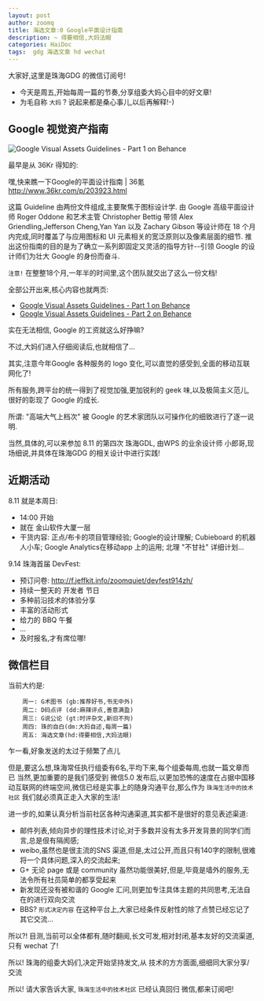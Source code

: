 ```yaml
---
layout: post
author: zoomq
title: 海选文章:0 Google平面设计指南
description: ~ 得要相信,大妈法眼
categories: HaiDoc
tags:  gdg 海选文章 hd wechat
---
```


大家好,这里是珠海GDG 的微信订阅号!

- 今天是周五,开始每周一篇的节奏,分享组委大妈心目中的好文章!
- 为毛自称 `大妈` ? 说起来都是桑心事儿,以后再解释!-)


## Google 视觉资产指南

![Google Visual Assets Guidelines - Part 1 on Behance](http://a.36krcnd.com/photo/9da6e5a2df36743fa8513b935eb482f0.jpg)

最早是从 36Kr 得知的:

嘿,快来瞧一下Google的平面设计指南 | 36氪
    http://www.36kr.com/p/203923.html

这篇 Guideline 由两份文件组成,主要聚焦于图标设计学. 由 Google 高级平面设计师 Roger Oddone 和艺术主管 Christopher Bettig 带领 Alex Griendling,Jefferson Cheng,Yan Yan 以及 Zachary Gibson 等设计师在 18 个月内完成,同时覆盖了与应用图标和 UI 元素相关的宽泛原则以及像素层面的细节. 推出这份指南的目的是为了确立一系列即固定又灵活的指导方针--引领 Google 的设计师们为壮大 Google 的身份而奋斗. 

<!--more-->

`注意!` 在整整18个月,一年半的时间里,这个团队就交出了这么一份文档!

全部公开出来,核心内容也就两页:

- [Google Visual Assets Guidelines - Part 1 on Behance](http://www.behance.net/gallery/Google-Visual-Assets-Guidelines-Part-1/9028077)
- [Google Visual Assets Guidelines - Part 2 on Behance](http://www.behance.net/gallery/Google-Visual-Assets-Guidelines-Part-2/9084309)

实在无法相信, Google 的工资就这么好挣嘛?

不过,大妈们进入仔细阅读后,也就相信了... 

其实,注意今年Google 各种服务的 logo 变化,可以直觉的感受到,全面的移动互联网化了!

所有服务,跨平台的统一得到了视觉加强,更加锐利的 geek 味,以及极简主义范儿, 很好的彰现了 Google 的成长.

所谓: "高端大气上档次" 被 Google 的艺术家团队以可操作化的细致进行了逐一说明.

当然,具体的,可以来参加 8.11 的第四次 珠海GDL, 由WPS 的业余设计师 小郎哥,现场细说,并具体在珠海GDG 的相关设计中进行实践!







## 近期活动

8.11 就是本周日:

- 14:00 开始
- 就在 金山软件大厦一层
- 干货内容: 正点/布卡的项目管理经验; Google的设计理解; Cubieboard 的机器人小车; Google Analytics在移动app 上的运用; 北理 "不甘社" 详细计划...


9.14 珠海首届 DevFest:

- 预订问卷: http://f.jeffkit.info/zoomquiet/devfest914zh/     
- 持续一整天的 开发者 节日
- 多种前沿技术的体验分享
- 丰富的活动形式
- 给力的 BBQ 午餐
- ... 
- 及时报名,才有席位哪!


## 微信栏目
当前大约是: 

        周一: G术图书 (gb:推荐好书,书无中外)
        周二: D码点评 (dd:麻辣评点,善意满盈)
        周三: G说公论 (gt:时评杂文,新旧不拘)
        周四: 珠的自白(dm:大妈自述,每周一篇)
        周五: 海选文章(hd:得要相信,大妈法眼)

乍一看,好象发送的太过于频繁了点儿

但是,要这么想,珠海常任执行组委有6名,平均下来,每个组委每周,也就一篇文章而已
当然,更加重要的是我们感受到 微信5.0 发布后,以更加恐怖的速度在占据中国移动互联网的终端空间,微信已经是实事上的随身沟通平台,那么作为 `珠海生活中的技术社区` 我们就必须真正走入大家的生活!

进一步的,如果认真分析当前社区各种沟通渠道,其实都不是很好的意见表述渠道:

- 邮件列表,倾向异步的理性技术讨论,对于多数并没有太多开发背景的同学们而言,总是佷有隔阂感;
- weibo,虽然也是很主流的SNS 渠道,但是,太过公开,而且只有140字的限制,很难将一个具体问题,深入的交流起来;
- G+ 无论 page 或是 community 虽然功能很美好,但是,毕竟是墙外的服务,无法令所有社员简单的都享受起来
- 新发现还没有被和谐的 Google 汇问,则更加专注具体主题的共同思考,无法自在的进行双向交流
- BBS? `形式决定内容` 在这种平台上,大家已经条件反射性的除了点赞已经忘记了其它交流... 

所以?! 目测,当前可以全体都有,随时翻阅,长文可发,相对封闭,基本友好的交流渠道,只有 wechat 了!

所以! 珠海的组委大妈们,决定开始坚持发文,从 技术的方方面面,细细同大家分享/交流

所以! 请大家告诉大家,  `珠海生活中的技术社区` 已经认真回归 微信,都来订阅吧!

